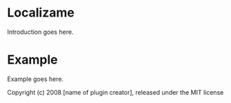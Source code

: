 Localizame
==========

Introduction goes here.


Example
=======

Example goes here.


Copyright (c) 2008 [name of plugin creator], released under the MIT license
